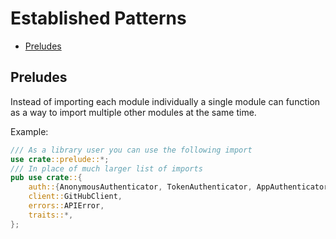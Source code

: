 # Established Patterns <!-- omit in toc -->

- [Preludes](#preludes)

## Preludes

Instead of importing each module individually a single module can function as a way to import multiple other modules at the same time.

Example:

```rust
/// As a library user you can use the following import
use crate::prelude::*;
/// In place of much larger list of imports
pub use crate::{
    auth::{AnonymousAuthenticator, TokenAuthenticator, AppAuthenticator},
    client::GitHubClient,
    errors::APIError,
    traits::*,
};
```
